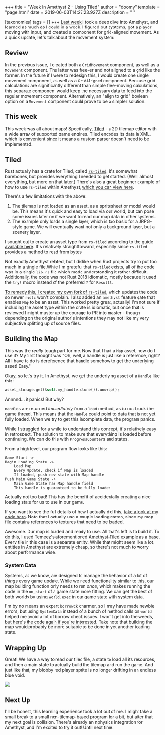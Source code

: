 +++
title = "Week In Amethyst 2 - Using Tiled"
author = "doomy"
template = "page.html"
date = 2019-06-03T14:27:23.927Z
description = " "

[taxonomies]
tags = []
+++
[Last week](/mwia-1) I took a deep dive into Amethyst, and learned as much as I could in a week. I figured out systems, got a player moving with input, and created a component for grid-aligned movement. As a quick update, let's talk about the movement system:

## Review

In the previous issue, I created both a `GridMovement` component, as well as a `Movement` component. The latter was free-er and not aligned to a grid like the former. In the future if I were to redesign this, I would create one single movement component, as well as a `GridAligned` component. Because grid calculations are significantly different than simple free-moving calculations, this separate component would keep the necessary data to feed into the regular movement component. Alternatively, an "align to grid" boolean option on a `Movement` component could prove to be a simpler solution.

## This week

This week was all about maps! Specifically, [Tiled](https://www.mapeditor.org/) - a 2D tilemap editor with a wide array of supported game engines. Tiled encodes its data in XML, which is convenient since it means a custom parser doesn't need to be implemented. 

## Tiled

Rust actually has a crate for Tiled, called [`rs-tiled`](https://github.com/mattyhall/rs-tiled). It's somewhat barebones, but provides everything I needed to get started. (Well, almost everything, but more on that later.) There's also a great beginner example of how to use `rs-tiled` within Amethyst, [which you can view here](https://github.com/Temeez/Tiled-Amethyst-Example).  

There's a few limitations with the above:

1. The tilemap is not loaded as an asset, as a spritesheet or model would be. This means it's quick and easy to load via our world, but can pose some issues later on if we want to read our map data in other systems. 
2. The example only loads a single layer, which is too basic for a JRPG-style game. We will eventually want not only a background layer, but a scenery layer.

I sought out to create an asset type from `rs-tiled` according to the guide [available here](https://book.amethyst.rs/master/assets/how_to_define_custom_assets.html). It's relatively straightforward, especially since `rs-tiled` provides a method to read from bytes. 

Not exactly Amethyst related, but I dislike when Rust projects try to put too much in a single file.While I'm grateful that `rs-tiled` exists, all of the code was in a single `lib.rs` file which made understanding it rather difficult. Additionally, the code was not Rust 2018 idiomatic, mostly because it used the `try!` macro instead of the preferred `?` for `Result`s.

[To remedy this, I created my own fork of `rs-tiled`](https://github.com/piedoom/rs-tiled), which updates the code so newer `rustc` won't complain. I also added an `amethyst` feature gate that enables `Map` to be an asset. This worked pretty great, actually! I'm not sure if including the asset type within the crate is idiomatic, but once that is reviewed I might muster up the courage to PR into master - though depending on the original author's intentions they may not like my very subjective splitting up of source files.

## Building the Map

This was the _really_ tough part for me. Now that I had a `Map` asset, how do I use it? My first thought was "Oh, well, a handle is just like a reference, right? All I have to do is dereference that handle somehow to get the underlying asset! Easy."

Okay, so let's try it. In Amethyst, we get the underlying asset of a `Handle` like this:

```rs
asset_storage.get(&self.my_handle.clone()).unwrap();
```

Annnnd... it panics! But why?

`Handle`s are returned _immediately_ from a `load` method, as to not block the game thread. This means that the `Handle` could point to data that is not yet fully loaded. When we try to get this incomplete data, the program panics.

While I struggled for a while to understand this concept, it's relatively easy in retrospect. The solution to make sure that everything is loaded before continuing. We can do this with `ProgressCounter`s and states. 

From a high level, our program flow looks like this:

```
Game Start ->
Begin Loading State ->
    Load Map
    Every Update, check if Map is loaded
    If loaded, push new state with Map handle
Push Main Game State ->
    Main Game State has Map handle field
    This handle is guaranteed to be fully loaded
```

Actually not too bad! This has the benefit of accidentally creating a nice loading state for us to use in our game. 

If you want to see the full details of how I actually did this, [take a look at my code here](https://github.com/piedoom/j/blob/master/src/states/load.rs#L20). Note that I actually use a couple loading states, since my map file contains references to textures that need to be loaded.

Awesome. Our map is loaded and ready to use. All that's left is to build it. To do this, I used Temeez's aforementioned [Amethyst-Tiled](https://github.com/Temeez/Tiled-Amethyst-Example) example as a base. Every tile in this case is a separate entity. While that might seem like a lot, entities in Amethyst are extremely cheap, so there's not much to worry about performance wise.

### System Data

Systems, as we know, are designed to manage the behavior of a lot of _things_ every game update. While we need functionality similar to this, our map building function only needs to run _once_, which makes running the code in the `on_start` of a game state more fitting. We can get the best of both worlds by using `world.exec` in our game state with system data. 

I'm by no means an expert `borrowck` charmer, so I may have made newbie errors, but using `SystemData` instead of a bunch of method calls on `world` helped me avoid a lot of borrow check issues. I won't get into the weeds, [but here's the code again if you're interested](https://github.com/piedoom/j/blob/master/src/states/main.rs#L35). Take note that building the map would probably be more suitable to be done in yet another loading state.

## Wrapping Up

Great! We have a way to read our tiled file, a state to load all its resources, and then a main state to actually build the tilemap and run the game. And just like that, my blobby red player sprite is no longer drifting in an endless blue void.

![](/uploads/mwia2.png)

## Next Up

I'll be honest, this learning experience took a lot out of me. I might take a small break to a small non-tilemap-based program for a bit, but after that my next goal is collision. There's already an nphysics integration for Amethyst, and I'm excited to try it out! Until next time.
